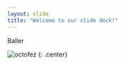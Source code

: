 ```yaml
---
layout: slide
title: "Welcome to our slide deck!"
---
```


Baller

![octofez](https://octodex.github.com/images/octofez.png)
{: .center}
